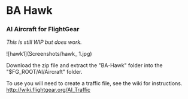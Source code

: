 # BA Hawk
### AI Aircraft for FlightGear

*This is still WIP but does work.*

![hawk1](Screenshots/hawk_ 1.jpg)

Download the zip file and extract the "BA-Hawk" folder into the "$FG_ROOT/AI/Aircraft" folder.

To use you will need to create a traffic file, see the wiki for instructions.
 http://wiki.flightgear.org/AI_Traffic